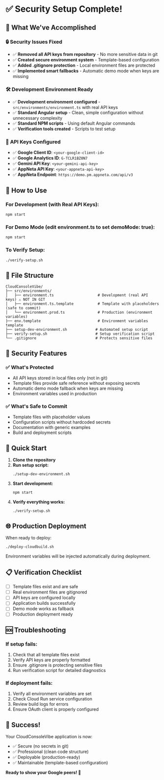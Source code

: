 # ✅ Security Setup Complete!

## 🎉 What We've Accomplished

### 🔒 **Security Issues Fixed**
- ✅ **Removed all API keys from repository** - No more sensitive data in git
- ✅ **Created secure environment system** - Template-based configuration
- ✅ **Added .gitignore protection** - Local environment files are protected
- ✅ **Implemented smart fallbacks** - Automatic demo mode when keys are missing

### 🛠️ **Development Environment Ready**
- ✅ **Development environment configured** - `src/environments/environment.ts` with real API keys
- ✅ **Standard Angular setup** - Clean, simple configuration without unnecessary complexity
- ✅ **Standard NPM scripts** - Using default Angular commands
- ✅ **Verification tools created** - Scripts to test setup

### 🔑 **API Keys Configured**
- ✅ **Google Client ID**: `<your-google-client-id>`
- ✅ **Google Analytics ID**: `G-TCLR1BZ0N7`
- ✅ **Gemini API Key**: `<your-gemini-api-key>`
- ✅ **AppNeta API Key**: `<your-appneta-api-key>`
- ✅ **AppNeta Endpoint**: `https://demo.pm.appneta.com/api/v3`

## 🚀 **How to Use**

### For Development (with Real API Keys):
```bash
npm start
```

### For Demo Mode (edit environment.ts to set demoMode: true):
```bash
npm start
```

### To Verify Setup:
```bash
./verify-setup.sh
```

## 📁 **File Structure**

```
CloudConsoleVibe/
├── src/environments/
│   ├── environment.ts                    # Development (real API keys) ⚠️ NOT IN GIT
│   ├── environment.ts.template           # Template with placeholders (safe to commit)
│   └── environment.prod.ts               # Production (environment variables)
├── env.template                          # Environment variables template
├── setup-dev-environment.sh             # Automated setup script
├── verify-setup.sh                      # Setup verification script
└── .gitignore                           # Protects sensitive files
```

## 🔐 **Security Features**

### ✅ **What's Protected**
- All API keys stored in local files only (not in git)
- Template files provide safe reference without exposing secrets
- Automatic demo mode fallback when keys are missing
- Environment variables used in production

### ✅ **What's Safe to Commit**
- Template files with placeholder values
- Configuration scripts without hardcoded secrets
- Documentation with generic examples
- Build and deployment scripts

## 🎯 **Quick Start**

1. **Clone the repository**
2. **Run setup script:**
   ```bash
   ./setup-dev-environment.sh
   ```
3. **Start development:**
   ```bash
   npm start
   ```
4. **Verify everything works:**
   ```bash
   ./verify-setup.sh
   ```

## 🌐 **Production Deployment**

When ready to deploy:
```bash
./deploy-cloudbuild.sh
```

Environment variables will be injected automatically during deployment.

## 📋 **Verification Checklist**

- [ ] Template files exist and are safe
- [ ] Real environment files are gitignored
- [ ] API keys are configured locally
- [ ] Application builds successfully
- [ ] Demo mode works as fallback
- [ ] Production deployment ready

## 🆘 **Troubleshooting**

### If setup fails:
1. Check that all template files exist
2. Verify API keys are properly formatted
3. Ensure .gitignore is protecting sensitive files
4. Run verification script for detailed diagnostics

### If deployment fails:
1. Verify all environment variables are set
2. Check Cloud Run service configuration
3. Review build logs for errors
4. Ensure OAuth client is properly configured

## 🎉 **Success!**

Your CloudConsoleVibe application is now:
- ✅ Secure (no secrets in git)
- ✅ Professional (clean code structure)
- ✅ Deployable (production-ready)
- ✅ Maintainable (template-based configuration)

**Ready to show your Google peers! 🚀** 